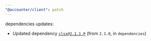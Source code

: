 ```yaml
---
"@accounter/client": patch
---
```

dependencies updates:
  - Updated dependency [`clsx@2.1.1` ↗︎](https://www.npmjs.com/package/clsx/v/2.1.1) (from `2.1.0`, in `dependencies`)
